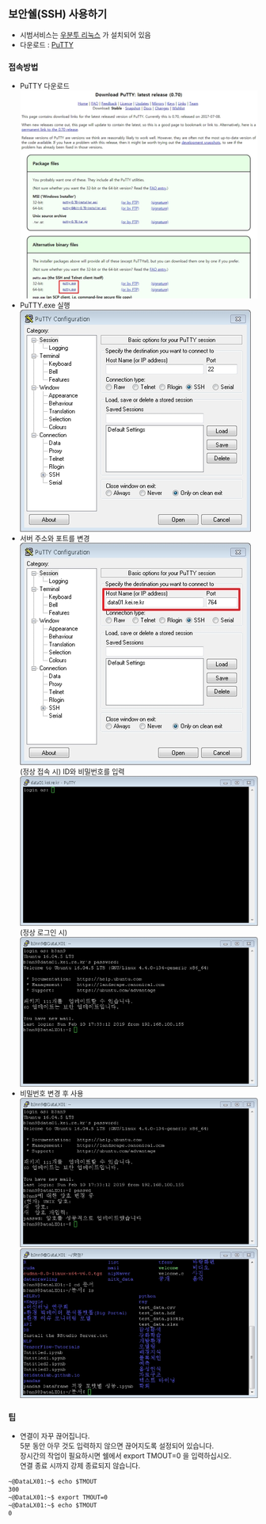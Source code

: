 ## 보안쉘(SSH) 사용하기
- 시범서비스는 [우분투 리눅스](https://www.ubuntu.com/) 가 설치되어 있음  
- 다운로드 : [PuTTY](https://www.chiark.greenend.org.uk/~sgtatham/putty/latest.html)  
### 접속방법
- PuTTY 다운로드  
![SSH_01PuTTY-0_2.jpg](img/SSH_01PuTTY-0_2.jpg)  
- PuTTY.exe 실행  
![SSH_01PuTTY-1.jpg](img/SSH_01PuTTY-1.jpg)  
- 서버 주소와 포트를 변경  
![SSH_01PuTTY-2.jpg](img/SSH_01PuTTY-2_2.jpg)  
(정상 접속 시) ID와 비밀번호를 입력  
![SSH_01PuTTY-3.jpg](img/SSH_01PuTTY-3.jpg)  
(정상 로그인 시)  
![SSH_01PuTTY-4.jpg](img/SSH_01PuTTY-4.jpg)  
- 비밀번호 변경 후 사용  
![SSH_01PuTTY-5.jpg](img/SSH_01PuTTY-5.jpg)  
![SSH_01PuTTY-6.jpg](img/SSH_01PuTTY-6.jpg)  
### 팁
- 연결이 자꾸 끊어집니다.  
  5분 동안 아무 것도 입력하지 않으면 끊어지도록 설정되어 있습니다.  
  장시간의 작업이 필요하시면 쉘에서 export TMOUT=0 을 입력하십시오.  
  연결 종료 시까지 강제 종료되지 않습니다.  
~~~
~@DataLX01:~$ echo $TMOUT
300
~@DataLX01:~$ export TMOUT=0
~@DataLX01:~$ echo $TMOUT
0
~~~
